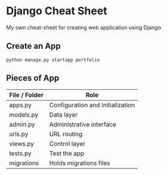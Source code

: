 # Django Cheat Sheet  
My own cheat-sheet for creating web application using Django

## Create an App
```
python manage.py startapp portfolio
```

## Pieces of App
| File / Folder | Role
| ------------- |----------------------------------|
| apps.py       | Configuration and Initialization |
| models.py     | Data layer                       |
| admin.py       | Administrative interface |
| urls.py | URL routing |
| views.py | Control layer |
| tests.py | Test the app |
| migrations | Holds migrations files |

